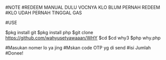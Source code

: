 #NOTE
#REDEEM MANUAL DULU VOCNYA KLO BLUM PERNAH REDEEM 
#KLO UDAH PERNAH TINGGAL GAS

#USE

 $pkg install git
 $pkg install php
 $git clone https://github.com/wahyusetyawaaan/WHY
 $cd
 $cd why3
 $php why.php

#Masukan nomer lo ya jing
#Mskan code OTP yg di send 
#isi Jumlah
#Donee!
